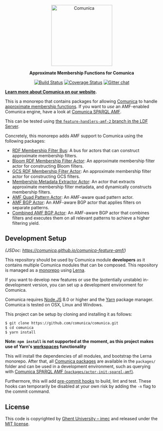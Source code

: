 <p align="center">
  <a href="https://comunica.dev/">
    <img alt="Comunica" src="https://comunica.dev/img/comunica_red.svg" width="200">
  </a>
</p>

<p align="center">
  <strong>Approximate Membership Functions for Comunica</strong>
</p>

<p align="center">
<a href="https://travis-ci.org/comunica/comunica-feature-amf"><img src="https://travis-ci.org/comunica/comunica-feature-amf.svg?branch=master" alt="Build Status"></a>
<a href="https://coveralls.io/github/comunica/comunica-feature-amf?branch=master"><img src="https://coveralls.io/repos/github/comunica/comunica-feature-amf/badge.svg?branch=master" alt="Coverage Status"></a>
<a href="https://gitter.im/comunica/Lobby"><img src="https://badges.gitter.im/comunica.png" alt="Gitter chat"></a>
</p>

**[Learn more about Comunica on our website](https://comunica.dev/).**

This is a monorepo that contains packages for allowing [Comunica](https://github.com/comunica/comunica) to handle [approximate membership functions](https://comunica.github.io/Article-SSWS2020-AMF/).
If you want to _use_ an AMF-enabled Comunica engine, have a look at [Comunica SPARQL AMF](https://github.com/comunica/comunica-feature-amf/tree/master/packages/actor-init-sparql-amf).

This can be tested using [the `feature-handlers-amf-2` branch in the LDF Server](https://github.com/LinkedDataFragments/Server.js/tree/feature-handlers-amf-2).

Concretely, this monorepo adds AMF support to Comunica using the following packages:
* [RDF Membership Filter Bus](https://github.com/comunica/comunica-feature-amf/tree/master/packages/bus-rdf-membership-filter): A bus for actors that can construct approximate membership filters.
* [Bloom RDF Membership Filter Actor](https://github.com/comunica/comunica-feature-amf/tree/master/packages/actor-rdf-membership-filter-bloom): An approximate membership filter actor for constructing Bloom filters.
* [GCS RDF Membership Filter Actor](https://github.com/comunica/comunica-feature-amf/tree/master/packages/actor-rdf-membership-filter-gcs): An approximate membership filter actor for constructing GCS filters.
* [Membership Metadata Extractor Actor](https://github.com/comunica/comunica-feature-amf/tree/master/packages/actor-rdf-metadata-extract-membership): An actor that extracts approximate membership filter metadata, and dynamically constructs membership filters.
* [AMF Quad Pattern Actor](https://github.com/comunica/comunica-feature-amf/tree/master/packages/actor-query-operation-quadpattern-membership-filter): An AMF-aware quad pattern actor.
* [AMF BGP Actor](https://github.com/comunica/comunica-feature-amf/tree/master/packages/actor-query-operation-bgp-membership-filter): An AMF-aware BGP actor that applies filters on separate patterns.
* [Combined AMF BGP Actor](https://github.com/comunica/comunica-feature-amf/tree/master/packages/actor-query-operation-bgp-membership-filter-combined): An AMF-aware BGP actor that combines filters and executes them on all relevant patterns to achieve a higher filtering yield.

## Development Setup

_(JSDoc: https://comunica.github.io/comunica-feature-amf/)_

This repository should be used by Comunica module **developers** as it contains multiple Comunica modules that can be composed.
This repository is managed as a [monorepo](https://github.com/babel/babel/blob/master/doc/design/monorepo.md)
using [Lerna](https://lernajs.io/).

If you want to develop new features
or use the (potentially unstable) in-development version,
you can set up a development environment for Comunica.

Comunica requires [Node.JS](http://nodejs.org/) 8.0 or higher and the [Yarn](https://yarnpkg.com/en/) package manager.
Comunica is tested on OSX, Linux and Windows.

This project can be setup by cloning and installing it as follows:

```bash
$ git clone https://github.com/comunica/comunica.git
$ cd comunica
$ yarn install
```

**Note: `npm install` is not supported at the moment, as this project makes use of Yarn's [workspaces](https://yarnpkg.com/lang/en/docs/workspaces/) functionality**

This will install the dependencies of all modules, and bootstrap the Lerna monorepo.
After that, all [Comunica packages](https://github.com/comunica/comunica-feature-amf/tree/master/packages) are available in the `packages/` folder
and can be used in a development environment, such as querying with [Comunica SPARQL AMF (`packages/actor-init-sparql-amf`)](https://github.com/comunica/comunica-feature-amf/tree/master/packages/actor-init-sparql-amf).

Furthermore, this will add [pre-commit hooks](https://www.npmjs.com/package/pre-commit)
to build, lint and test.
These hooks can temporarily be disabled at your own risk by adding the `-n` flag to the commit command.

## License
This code is copyrighted by [Ghent University – imec](http://idlab.ugent.be/)
and released under the [MIT license](http://opensource.org/licenses/MIT).
